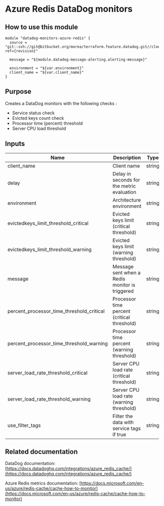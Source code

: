 Azure Redis DataDog monitors
============================

How to use this module
----------------------

```
module "datadog-monitors-azure-redis" {
  source = "git::ssh://git@bitbucket.org/morea/terraform.feature.datadog.git//cloud/azure/redis?ref={revision}"

  message = "${module.datadog-message-alerting.alerting-message}"

  environment = "${var.environment}"
  client_name = "${var.client_name}"
}
```

Purpose
-------
Creates a DataDog monitors with the following checks :

* Service status check
* Evicted keys count check
* Processor time (percent) threshold
* Server CPU load threshold

Inputs
------

| Name | Description | Type | Default | Required |
|------|-------------|:----:|:-----:|:-----:|
| client_name | Client name | string | - | yes |
| delay | Delay in seconds for the metric evaluation | string | `600` | no |
| environment | Architecture environment | string | - | yes |
| evictedkeys_limit_threshold_critical | Evicted keys limit (critical threshold) | string | `100` | no |
| evictedkeys_limit_threshold_warning | Evicted keys limit (warning threshold) | string | `0` | no |
| message | Message sent when a Redis monitor is triggered | string | - | yes |
| percent_processor_time_threshold_critical | Processor time percent (critical threshold) | string | `80` | no |
| percent_processor_time_threshold_warning | Processor time percent (warning threshold) | string | `60` | no |
| server_load_rate_threshold_critical | Server CPU load rate (critical threshold) | string | `90` | no |
| server_load_rate_threshold_warning | Server CPU load rate (warning threshold) | string | `70` | no |
| use_filter_tags | Filter the data with service tags if true | string | `true` | no |

Related documentation
---------------------

DataDog documentation: [https://docs.datadoghq.com/integrations/azure_redis_cache/](https://docs.datadoghq.com/integrations/azure_redis_cache/)

Azure Redis metrics documentation: [https://docs.microsoft.com/en-us/azure/redis-cache/cache-how-to-monitor](https://docs.microsoft.com/en-us/azure/redis-cache/cache-how-to-monitor)
